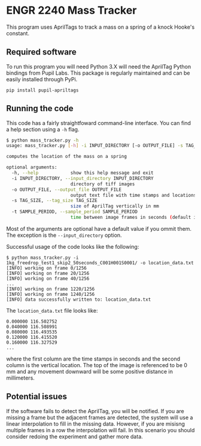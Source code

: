 # ENGR 2240 Mass Tracker

This program uses AprilTags to track a mass on a spring of a knock Hooke's constant.

## Required software

To run this program you will need Python 3.X will need the AprilTag Python bindings from Pupil Labs.  This package is regularly maintained and can be easily installed through PyPi.

```
pip install pupil-apriltags
```

## Running the code

This code has a fairly straightfoward command-line interface.  You can find a help section using a `-h` flag.

```bash
$ python mass_tracker.py -h
usage: mass_tracker.py [-h] -i INPUT_DIRECTORY [-o OUTPUT_FILE] -s TAG_SIZE [-t SAMPLE_PERIOD]

computes the location of the mass on a spring

optional arguments:
  -h, --help            show this help message and exit
  -i INPUT_DIRECTORY, --input_directory INPUT_DIRECTORY
                        directory of tiff images
  -o OUTPUT_FILE, --output_file OUTPUT_FILE
                        output text file with time stamps and locations (default is 'locations.txt')
  -s TAG_SIZE, --tag_size TAG_SIZE
                        size of AprilTag vertically in mm
  -t SAMPLE_PERIOD, --sample_period SAMPLE_PERIOD
                        time between image frames in seconds (default is 0.04 s)
```
Most of the arguments are optional have a default value if you ommit them.  The exception is the `--input_directory` option.  

Successful usage of the code looks like the following:

```
$ python mass_tracker.py -i 1kg_freedrop_test1_skip2_50seconds_C001H001S0001/ -o location_data.txt
[INFO] working on frame 0/1256
[INFO] working on frame 20/1256
[INFO] working on frame 40/1256
...
[INFO] working on frame 1220/1256
[INFO] working on frame 1240/1256
[INFO] data successfully written to: location_data.txt
```
The `location_data.txt` file looks like:
```
0.000000 116.502752
0.040000 116.508991
0.080000 116.493535
0.120000 116.415520
0.160000 116.327529
...
```
where the first column are the time stamps in seconds and the second column is the vertical location.  The top of the image is referenced to be 0 mm and any movement downward will be some positive distance in millimeters.  

## Potential issues

If the software fails to detect the AprilTag, you will be notified.  If you are missing a frame but the adjacent frames are detected, the system will use a linear interpolation to fill in the missing data.  However, if you are misisng multiple frames in a row the interpolation will fail.  In this scenario you should consider redoing the experiment and gather more data.

